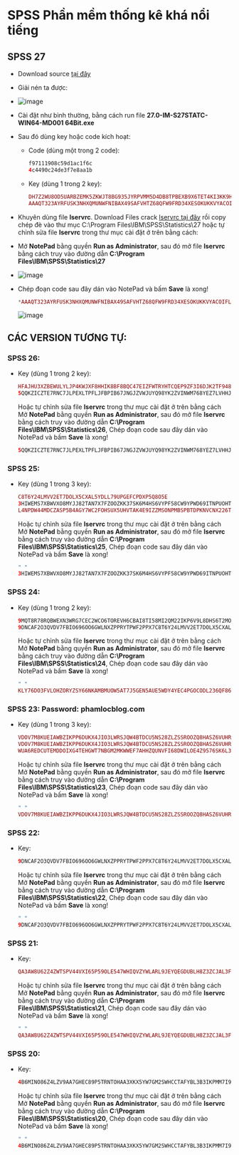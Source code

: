 # SPSS Phần mềm thống kê khá nổi tiếng
## SPSS 27
- Download source [tại đây](https://3w7ng6-my.sharepoint.com/:u:/g/personal/driver_3w7ng6_onmicrosoft_com/EWG3LgcKkjhBpPyqkhk8EIoBL2u7RupajD8aYhUvUMGqTA?e=ffpezG)
- Giải nén ta được:
- ![image](https://github.com/user-attachments/assets/7e7e95e6-2f21-4352-ab35-072c4638197a)
- Cài đặt như bình thường, bằng cách run file **27.0-IM-S27STATC-WIN64-MD001 64Bit.exe**
- Sau đó dùng key hoặc code kích hoạt:
  - Code (dùng một trong 2 code):
    ```php
    f97111908c59d1ac1f6c
    4c4490c24de3f7e8aa1b
    ```
  - Key (dùng 1 trong 2 key):
    ```php
    DH7Z2WU8OD5UARBZEMK5ZKWJT8BG935JYRPVMM5D4DB8TPBEXB9X6TET4KI3KK9HE68MNQYU2V7Z8VTN72L36BYALD7CE7ZV6PW
    AAAQT323AYRFUSK3NHXQMUNWFNIBAX49SAFVHTZ68QFW9FRD34XESOKUKKVYACOIFLQTANCT6BIULVD363RMLO4RVW9CP#R4NDOMJ0E
    ```
- Khuyên dùng file **lservrc**. Download Files crack [lservrc tại đây](https://raw.githubusercontent.com/bschithanh/nguon/main/lservrc) rồi copy chép đè vào thư mục C:\Program Files\IBM\SPSS\Statistics\27 hoặc tự chỉnh sửa file **lservrc** trong thư mục cài đặt ở trên bằng cách:
- Mở **NotePad** bằng quyền **Run as Administrator**, sau đó mở file **lservrc** bằng cách truy vào đường dẫn **C:\Program Files\IBM\SPSS\Statistics\27**
- ![image](https://github.com/user-attachments/assets/d44f2aba-647a-4394-ab85-ed5233118c2f)
- Chép đoạn code sau đây dán vào NotePad và bấm **Save** là xong!
  ```php
  *AAAQT323AYRFUSK3NHXQMUNWFNIBAX49SAFVHTZ68QFW9FRD34XESOKUKKVYACOIFLQTANCT6BIULVD363RMLO4RVW9CP#R4NDOMJ0E
  ```

  ![image](https://github.com/user-attachments/assets/a827ec34-cd42-465e-92c6-fdd9d56d7629)

## CÁC VERSION TƯƠNG TỰ:
### SPSS 26:
- Key (dùng 1 trong 2 key):
  ```PHP
  HFAJHU3XZBEWULYLJP4KWJXF8HHIK8BF8BQC47EIZFWTRYHTCQEP9ZF3I6DJK2TF948PPCPZCPDMU7QAN95BL93CJ24XBDIA3GH
  5QQKZICZTE7RNC7JLPEXLTPFLJFBPIB67JNGJZVWJUYQ98YK2ZVINWM768YEZ7LVHHJYL7FP5D2C6UNWGJCT6WTPFYR7EDWGB2IMH64C3E4HY9N35P2QALF
  ```

  Hoặc tự chỉnh sửa file **lservrc** trong thư mục cài đặt ở trên bằng cách Mở **NotePad** bằng quyền **Run as Administrator**, sau đó mở file **lservrc** bằng cách truy vào đường dẫn **C:\Program Files\IBM\SPSS\Statistics\26**, Chép đoạn code sau đây dán vào NotePad và bấm **Save** là xong!

  ```php
  5QQKZICZTE7RNC7JLPEXLTPFLJFBPIB67JNGJZVWJUYQ98YK2ZVINWM768YEZ7LVHHJYL7FP5D2C6UNWGJCT6WTPFYR7EDWGB2IMH64C3E4HY9N35P2QALF# "1200" version "260", expires Midnight of Dec 31, 2099, exclusive
  ```

### SPSS 25:
- Key (dùng 1 trong 3 key):
  ```PHP
  C8T6Y24LMVV2ET7DOLX5CXAL5YDLL79UPGEFCPDXP5Q8O5E
  3HIWEMS7XBWVXO8MYJJ82TAN7X7FZOOZKK37SK6M4HS6VYPF58CW9YPWD69ITNPUOHTZ3X6W5JBA5JHOD58MCXT7F9
  L4NPDW44MDCZASP5B4AGY7WC2FOHSUX5UHVTAK4E9IZZMSONPMBSPBTDPKNVCNX226TYGAFOEWGPRTP9GASUXOXT6RTYBKN5ELK
  ```

  Hoặc tự chỉnh sửa file **lservrc** trong thư mục cài đặt ở trên bằng cách Mở **NotePad** bằng quyền **Run as Administrator**, sau đó mở file **lservrc** bằng cách truy vào đường dẫn **C:\Program Files\IBM\SPSS\Statistics\25**, Chép đoạn code sau đây dán vào NotePad và bấm **Save** là xong!

  ```php
  " " 
  3HIWEMS7XBWVXO8MYJJ82TAN7X7FZOOZKK37SK6M4HS6VYPF58CW9YPWD69ITNPUOHTZ3X6W5JBA5JHOD58MCXT7F9
  ```

### SPSS 24:
- Key (dùng 1 trong 2 key):
  ```PHP
  9MQT8R78RQBWEXN3WRG7CEC2WCO6TOREVH6CBAI8TI58MI2QM22IKP6V9L8DHS6T2MOFL5MPNSEXTH4SYI24JOU3WO
  9DNCAF2O3QVDV7FBIO696OO6GWLNXZPPRYTPWF2PPX7C8T6Y24LMVV2ET7DOLX5CXAL5YDLL79UPGEFCPDXP5Q8O5E 
  ```

  Hoặc tự chỉnh sửa file **lservrc** trong thư mục cài đặt ở trên bằng cách Mở **NotePad** bằng quyền **Run as Administrator**, sau đó mở file **lservrc** bằng cách truy vào đường dẫn **C:\Program Files\IBM\SPSS\Statistics\24**, Chép đoạn code sau đây dán vào NotePad và bấm **Save** là xong!

  ```php
  " " 
  KLY76DO3FVLOHZORYZSY66NKAMBMUOW5AT7J5GEN5AUE5WDY4YEC4PGOCODL236QF86LJK8XXUI73WT4TZEI3M92CP# "1200" version "240", no expiration date, exclusive
  ```

### SPSS 23: Password: phamlocblog.com
- Key (dùng 1 trong 3 key):
  ```PHP
  VDOV7M8KUEIAWBZIKPP6DUKX4JIO3LWRSJQW4BTDCU5NS28ZLZSSROOZQ8HASZ6VUHRZRZ8I8DGWIFY9WJTIRD5P9Y
  VDOV7M8KUEIAWBZIKPP6DUKX4JIO3LWRSJQW4BTDCU5NS28ZLZSSROOZQ8HASZ6VUHRZRZ8I8DGWIFY9WJTIRD5P9Y
  WUA6REDCUTEMDDOIXG4TEHGWT7NBGM2MKWWEF7AHHZQUNVFI68DWILOE4Z9576SK6L34JHQPFVOOLNJTN8
  ```

  Hoặc tự chỉnh sửa file **lservrc** trong thư mục cài đặt ở trên bằng cách Mở **NotePad** bằng quyền **Run as Administrator**, sau đó mở file **lservrc** bằng cách truy vào đường dẫn **C:\Program Files\IBM\SPSS\Statistics\23**, Chép đoạn code sau đây dán vào NotePad và bấm **Save** là xong!

  ```php
  " " 
  VDOV7M8KUEIAWBZIKPP6DUKX4JIO3LWRSJQW4BTDCU5NS28ZLZSSROOZQ8HASZ6VUHRZRZ8I8DGWIFY9WJTIRD5P9Y 
  ```

### SPSS 22:  
- Key:
  ```PHP
  9DNCAF2O3QVDV7FBIO696OO6GWLNXZPPRYTPWF2PPX7C8T6Y24LMVV2ET7DOLX5CXAL5YDLL79UPGEFCPDXP5Q8O5E
  ```

  Hoặc tự chỉnh sửa file **lservrc** trong thư mục cài đặt ở trên bằng cách Mở **NotePad** bằng quyền **Run as Administrator**, sau đó mở file **lservrc** bằng cách truy vào đường dẫn **C:\Program Files\IBM\SPSS\Statistics\22**, Chép đoạn code sau đây dán vào NotePad và bấm **Save** là xong!

  ```php
  " " 
  9DNCAF2O3QVDV7FBIO696OO6GWLNXZPPRYTPWF2PPX7C8T6Y24LMVV2ET7DOLX5CXAL5YDLL79UPGEFCPDXP5Q8O5E 
  ```
 
### SPSS 21:  
- Key:
  ```PHP
  QA3AW8U62Z4ZWTSPV44VXI65P59OLE547WHIQVZYWLARL9JEYQEGDUBLH8Z3ZCJAL3FLXMS98V95TSDYI7FOEXUPRR
  ```

  Hoặc tự chỉnh sửa file **lservrc** trong thư mục cài đặt ở trên bằng cách Mở **NotePad** bằng quyền **Run as Administrator**, sau đó mở file **lservrc** bằng cách truy vào đường dẫn **C:\Program Files\IBM\SPSS\Statistics\21**, Chép đoạn code sau đây dán vào NotePad và bấm **Save** là xong!

  ```php
  " " 
  QA3AW8U62Z4ZWTSPV44VXI65P59OLE547WHIQVZYWLARL9JEYQEGDUBLH8Z3ZCJAL3FLXMS98V95TSDYI7FOEXUPRR# "1200" version "210", no expiration date, exclusive
  ```

### SPSS 20:  
- Key:
  ```PHP
  4B6MINO86Z4LZV9AA7GHEC89P5TRNTOHAA3XKX5YW7GM2SWHCCTAFYBL3B3IKPMM7I9N3MSTBXOO8VPKXZHSEXGST8
  ```

  Hoặc tự chỉnh sửa file **lservrc** trong thư mục cài đặt ở trên bằng cách Mở **NotePad** bằng quyền **Run as Administrator**, sau đó mở file **lservrc** bằng cách truy vào đường dẫn **C:\Program Files\IBM\SPSS\Statistics\20**, Chép đoạn code sau đây dán vào NotePad và bấm **Save** là xong!

  ```php
  " " 
  4B6MINO86Z4LZV9AA7GHEC89P5TRNTOHAA3XKX5YW7GM2SWHCCTAFYBL3B3IKPMM7I9N3MSTBXOO8VPKXZHSEXGST8 
  ```






